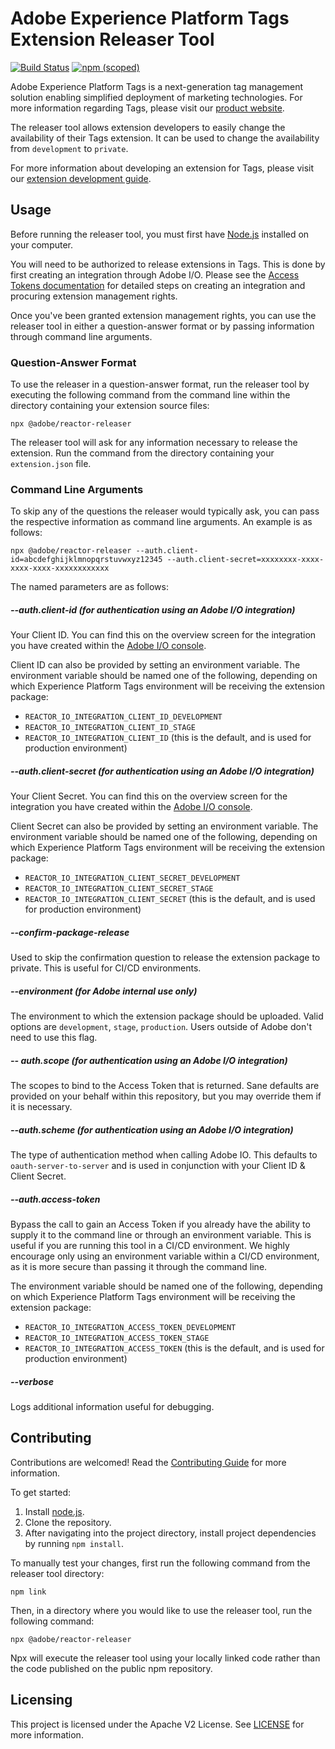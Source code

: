# Adobe Experience Platform Tags Extension Releaser Tool

[![Build Status](https://travis-ci.com/adobe/reactor-releaser.svg?branch=master)](https://travis-ci.com/adobe/reactor-releaser)
[![npm (scoped)](https://img.shields.io/npm/v/@adobe/reactor-releaser.svg?style=flat)](https://www.npmjs.com/package/@adobe/reactor-releaser)

Adobe Experience Platform Tags is a next-generation tag management solution enabling simplified deployment of marketing technologies. For more information regarding Tags, please visit our [product website](http://www.adobe.com/enterprise/cloud-platform/launch.html).

The releaser tool allows extension developers to easily change the availability of their Tags extension. It can be used to change the availability from `development` to `private`.

For more information about developing an extension for Tags, please visit our [extension development guide](https://experienceleague.adobe.com/docs/experience-platform/tags/extension-dev/overview.html).

## Usage

Before running the releaser tool, you must first have [Node.js](https://nodejs.org/en/) installed on your computer.

You will need to be authorized to release extensions in Tags. This is done by first creating an integration through Adobe I/O. Please see the [Access Tokens documentation](https://experienceleague.adobe.com/docs/experience-platform/landing/platform-apis/api-authentication.html) for detailed steps on creating an integration and procuring extension management rights.

Once you've been granted extension management rights, you can use the releaser tool in either a question-answer format or by passing information through command line arguments.

### Question-Answer Format

To use the releaser in a question-answer format, run the releaser tool by executing the following command from the command line within the directory containing your extension source files:

```
npx @adobe/reactor-releaser
```

The releaser tool will ask for any information necessary to release the extension. Run the command from the directory containing your `extension.json` file.

### Command Line Arguments

To skip any of the questions the releaser would typically ask, you can pass the respective information as command line arguments. An example is as follows:

```
npx @adobe/reactor-releaser --auth.client-id=abcdefghijklmnopqrstuvwxyz12345 --auth.client-secret=xxxxxxxx-xxxx-xxxx-xxxx-xxxxxxxxxxxx
```

The named parameters are as follows:

##### --auth.client-id (for authentication using an Adobe I/O integration)

Your Client ID. You can find this on the overview screen for the integration you have created within the [Adobe I/O console](https://console.adobe.io).

Client ID can also be provided by setting an environment variable. The environment variable should be named one of the following, depending on which Experience Platform Tags environment will be receiving the extension package:

* `REACTOR_IO_INTEGRATION_CLIENT_ID_DEVELOPMENT`
* `REACTOR_IO_INTEGRATION_CLIENT_ID_STAGE`
* `REACTOR_IO_INTEGRATION_CLIENT_ID` (this is the default, and is used for production environment)

##### --auth.client-secret (for authentication using an Adobe I/O integration)

Your Client Secret. You can find this on the overview screen for the integration you have created within the [Adobe I/O console](https://console.adobe.io).

Client Secret can also be provided by setting an environment variable. The environment variable should be named one of the following, depending on which Experience Platform Tags environment will be receiving the extension package:

* `REACTOR_IO_INTEGRATION_CLIENT_SECRET_DEVELOPMENT`
* `REACTOR_IO_INTEGRATION_CLIENT_SECRET_STAGE`
* `REACTOR_IO_INTEGRATION_CLIENT_SECRET` (this is the default, and is used for production environment)

##### --confirm-package-release

Used to skip the confirmation question to release the extension package to private. This is useful for CI/CD environments.

##### --environment (for Adobe internal use only)

The environment to which the extension package should be uploaded. Valid options are `development`, `stage`, `production`. Users outside of Adobe don't need to use this flag.

##### -- auth.scope (for authentication using an Adobe I/O integration)

The scopes to bind to the Access Token that is returned. Sane defaults are provided on your behalf within this repository, but you may override them if it is necessary.

##### --auth.scheme (for authentication using an Adobe I/O integration)

The type of authentication method when calling Adobe IO. This defaults to `oauth-server-to-server` and is used in conjunction with your Client ID & Client Secret.

##### --auth.access-token

Bypass the call to gain an Access Token if you already have the ability to supply it to the command line or through an environment variable. This is useful if you are running this tool in a CI/CD environment.
We highly encourage only using an environment variable within a CI/CD environment, as it is more secure than passing it through the command line.

The environment variable should be named one of the following, depending on which Experience Platform Tags environment will be receiving the extension package:

* `REACTOR_IO_INTEGRATION_ACCESS_TOKEN_DEVELOPMENT`
* `REACTOR_IO_INTEGRATION_ACCESS_TOKEN_STAGE`
* `REACTOR_IO_INTEGRATION_ACCESS_TOKEN` (this is the default, and is used for production environment)

##### --verbose

Logs additional information useful for debugging.

## Contributing

Contributions are welcomed! Read the [Contributing Guide](CONTRIBUTING.md) for more information.

To get started:

1. Install [node.js](https://nodejs.org/).
3. Clone the repository.
4. After navigating into the project directory, install project dependencies by running `npm install`.

To manually test your changes, first run the following command from the releaser tool directory:

```
npm link
```

Then, in a directory where you would like to use the releaser tool, run the following command:

```
npx @adobe/reactor-releaser
```

Npx will execute the releaser tool using your locally linked code rather than the code published on the public npm repository.

## Licensing

This project is licensed under the Apache V2 License. See [LICENSE](LICENSE) for more information.
